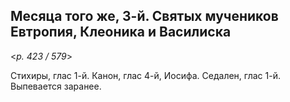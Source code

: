 
## Месяца того же, 3-й. Святых мучеников Евтропия, Клеоника и Василиска  

<*p. 423 / 579*>

Стихиры, глас 1-й. Канон, глас 4-й, Иосифа. Седален, глас 1-й. Выпевается заранее. 
